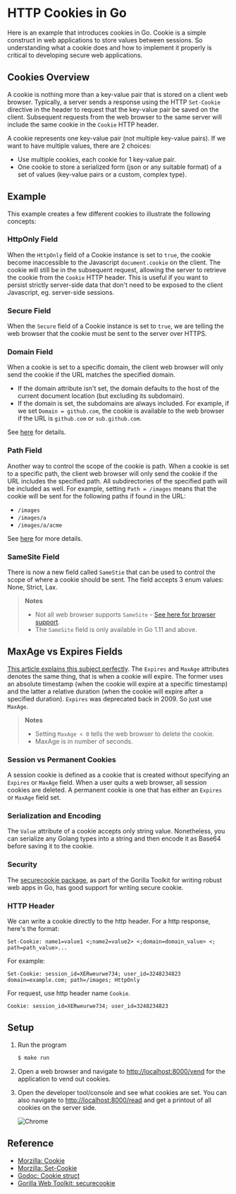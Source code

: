 # HTTP Cookies in Go

Here is an example that introduces cookies in Go. Cookie is a simple construct in web applications to store values between sessions. So understanding what a cookie does and how to implement it properly  is critical to developing secure web applications.

## Cookies Overview

A cookie is nothing more than a key-value pair that is stored on a client web browser. Typically, a server sends a response using the HTTP `Set-Cookie` directive in the header to request that the key-value pair be saved on the client. Subsequent requests from the web browser to the same server will include the same cookie in the `Cookie` HTTP header.

A cookie represents one key-value pair (not multiple key-value pairs). If we want to have multiple values, there are
2 choices:

* Use multiple cookies, each cookie for 1 key-value pair.
* One cookie to store a serialized form (json or any suitable format) of a set of values (key-value pairs or a
  custom, complex type).

## Example

This example creates a few different cookies to illustrate the following concepts:

### HttpOnly Field

When the `HttpOnly` field of a Cookie instance is set to `true`, the cookie become inaccessible to the Javascript `document.cookie` on the client. The cookie will still be in the subsequent request, allowing the server to retrieve the cookie from the `Cookie` HTTP header. This is useful if you want to persist strictly server-side data that don't need to be exposed to the client Javascript, eg. server-side sessions.

### Secure Field

When the `Secure` field of a Cookie instance is set to `true`, we are telling the web browser that the cookie must be sent to the server over HTTPS.

### Domain Field

When a cookie is set to a specific domain, the client web browser will only send the cookie if the URL matches the specified domain.

* If the domain attribute isn't set, the domain defaults to the host of the current document location (but excluding its subdomain).
* If the domain is set, the subdomains are always included. For example, if we set `Domain = github.com`, the cookie is available to the web browser if the URL is `github.com` or `sub.github.com`.

See [here](https://developer.mozilla.org/en-US/docs/Web/HTTP/Cookies) for details.

### Path Field

Another way to control the scope of the cookie is path. When a cookie is set to a specific path, the client web browser will only send the cookie if the URL includes the specified path. All subdirectories of the specified path will be included as well. For example, setting `Path = /images` means that the cookie will be sent for the following paths if found in the URL:

* `/images`
* `/images/a`
* `/images/a/acme`

See [here](https://developer.mozilla.org/en-US/docs/Web/HTTP/Cookies) for more details.

### SameSite Field

There is now a new field called `SameStie` that can be used to control the scope of where a cookie should be sent. The field accepts 3 enum values: None, Strict, Lax.

> **Notes**
>
> * Not all web browser supports `SameSite` - [See here for browser support](https://developer.mozilla.org/en-US/docs/Web/HTTP/headers/Set-Cookie#Browser_compatibility).
> * The `SameSite` field is only available in Go 1.11 and above.

## MaxAge vs Expires Fields

[This article explains this subject perfectly](https://mrcoles.com/blog/cookies-max-age-vs-expires/). The `Expires` and `MaxAge` attributes denotes the same thing, that is when a cookie will expire. The former uses an absolute timestamp (when the cookie will expire at a specific timestamp) and the latter a relative duration (when the cookie will expire after a specified duration). `Expires` was deprecated back in 2009. So just use `MaxAge`.

> **Notes**
>
> * Setting `MaxAge < 0` tells the web browser to delete the cookie.
> * MaxAge is in number of seconds.

### Session vs Permanent Cookies

A session cookie is defined as a cookie that is created without specifying an `Expires` or `MaxAge` field. When a user quits a web browser, all session cookies are deleted. A permanent cookie is one that has either an `Expires` or `MaxAge` field set.

### Serialization and Encoding

The `Value` attribute of a cookie accepts only string value. Nonetheless, you can serialize any Golang types into a string and then encode it as Base64 before saving it to the cookie.

### Security

The [securecookie package](https://github.com/gorilla/securecookie), as part of the Gorilla Toolkit for writing robust  web apps in Go, has good support for writing secure cookie.

### HTTP Header

We can write a cookie directly to the http header. For a http response, here's the format:

```text
Set-Cookie: name1=value1 <;name2=value2> <;domain=domain_value> <; path=path_value>...
```

For example:

```text
Set-Cookie: session_id=XERweurwe734; user_id=3248234823 domain=example.com; path=/images; HttpOnly
```

For request, use http header name `Cookie`.

```text
Cookie: session_id=XERweurwe734; user_id=3248234823
```

## Setup

1. Run the program

   ```bash
   $ make run
   ```

1. Open a web browser and navigate to <http://localhost:8000/vend> for the application to vend out cookies.

1. Open the developer tool/console and see what cookies are set. You can also navigate to <http://localhost:8000/read> and get a printout of all cookies on the server side.

   ![Chrome](images/chrome-developer-tool.png)

## Reference

* [Morzilla: Cookie](https://developer.mozilla.org/en-US/docs/Web/HTTP/Cookies)
* [Morzilla: Set-Cookie](https://developer.mozilla.org/en-US/docs/Web/HTTP/Headers/Set-Cookie)
* [Godoc: Cookie struct](https://golang.org/pkg/net/http/#Cookie)
* [Gorilla Web Toolkit: securecookie](https://www.gorillatoolkit.org/pkg/securecookie)
